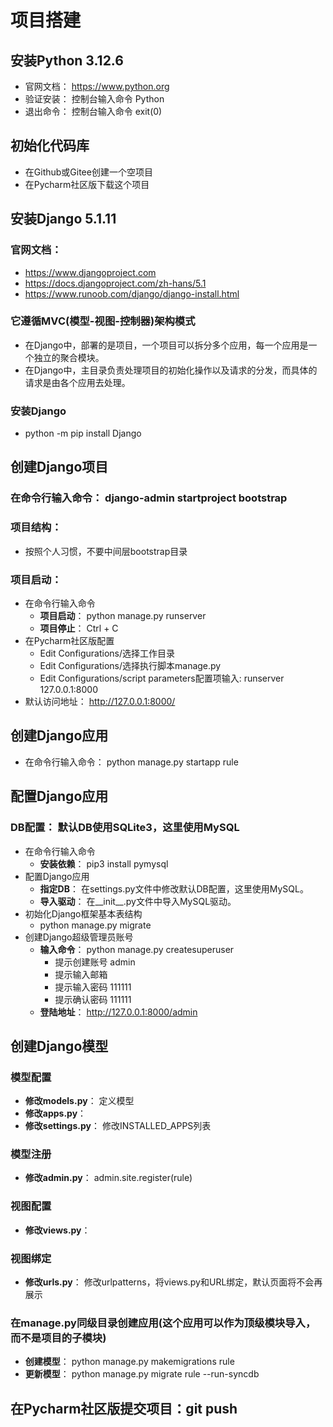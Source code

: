# 项目搭建

## 安装Python 3.12.6
   - 官网文档： https://www.python.org 
   - 验证安装： 控制台输入命令 Python
   - 退出命令： 控制台输入命令 exit(0)

## 初始化代码库
   - 在Github或Gitee创建一个空项目
   - 在Pycharm社区版下载这个项目

## 安装Django 5.1.11
### 官网文档：
   - https://www.djangoproject.com
   - https://docs.djangoproject.com/zh-hans/5.1
   - https://www.runoob.com/django/django-install.html
### 它遵循MVC(模型-视图-控制器)架构模式
   - 在Django中，部署的是项目，一个项目可以拆分多个应用，每一个应用是一个独立的聚合模块。
   - 在Django中，主目录负责处理项目的初始化操作以及请求的分发，而具体的请求是由各个应用去处理。
### 安装Django
   - python -m pip install Django

## 创建Django项目
### 在命令行输入命令： django-admin startproject bootstrap
### 项目结构： 
   - 按照个人习惯，不要中间层bootstrap目录
### 项目启动： 
   - 在命令行输入命令
      - **项目启动**： python manage.py runserver
      - **项目停止**： Ctrl + C
   - 在Pycharm社区版配置
      - Edit Configurations/选择工作目录
      - Edit Configurations/选择执行脚本manage.py
      - Edit Configurations/script parameters配置项输入: runserver 127.0.0.1:8000
   - 默认访问地址： http://127.0.0.1:8000/

## 创建Django应用
   - 在命令行输入命令： python manage.py startapp rule

## 配置Django应用
### DB配置： 默认DB使用SQLite3，这里使用MySQL
   - 在命令行输入命令
      - **安装依赖**： pip3 install pymysql
   - 配置Django应用
      - **指定DB**： 在settings.py文件中修改默认DB配置，这里使用MySQL。
      - **导入驱动**： 在__init__.py文件中导入MySQL驱动。
   - 初始化Django框架基本表结构
      - python manage.py migrate
   - 创建Django超级管理员账号
      - **输入命令**： python manage.py createsuperuser
         - 提示创建账号 admin
         - 提示输入邮箱 
         - 提示输入密码 111111
         - 提示确认密码 111111
      - **登陆地址**： http://127.0.0.1:8000/admin

## 创建Django模型
### 模型配置
   - **修改models.py**： 定义模型
   - **修改apps.py**： 
   - **修改settings.py**： 修改INSTALLED_APPS列表
### 模型注册
   - **修改admin.py**： admin.site.register(rule)
### 视图配置
   - **修改views.py**：  
### 视图绑定
   - **修改urls.py**：  修改urlpatterns，将views.py和URL绑定，默认页面将不会再展示
### 在manage.py同级目录创建应用(这个应用可以作为顶级模块导入，而不是项目的子模块)
   - **创建模型**： python manage.py makemigrations rule
   - **更新模型**： python manage.py migrate rule --run-syncdb

## 在Pycharm社区版提交项目：git push
